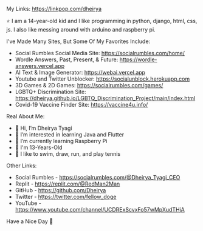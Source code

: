 My Links: https://linkpop.com/dheirya

⭐ I am a 14-year-old kid and I like programming in python, django, html, css, js. I also like messing around with arduino and raspberry pi.

I've Made Many Sites, But Some Of My Favorites Include:
- Social Rumbles Social Media Site: https://socialrumbles.com/home/
- Wordle Answers, Past, Present, & Future: https://wordle-answers.vercel.app
- AI Text & Image Generator: https://webai.vercel.app
- Youtube and Twitter Unblocker: https://socialunblock.herokuapp.com
- 3D Games & 2D Games: https://socialrumbles.com/games/
 - LGBTQ+ Discrimination Site: https://dheirya.github.io/LGBTQ_Discrimination_Project/main/index.html
 - Covid-19 Vaccine Finder Site: https://vaccine4u.info/

Real About Me:
- 👋 Hi, I’m Dheirya Tyagi
- 👀 I’m interested in learning Java and Flutter
- 🌱 I’m currently learning Raspberry Pi
- 🧒 I'm 13-Years-Old
- 🚀 I like to swim, draw, run, and play tennis

Other Links:
- Social Rumbles - https://socialrumbles.com/@Dheirya_Tyagi_CEO
- Replit - https://replit.com/@RedMan2Man
- GitHub - https://github.com/Dheirya
- Twitter - https://twitter.com/fellow_doge
- YouTube - https://www.youtube.com/channel/UCDRExScvxFo57wMpXudTHjA

Have a Nice Day 👋
